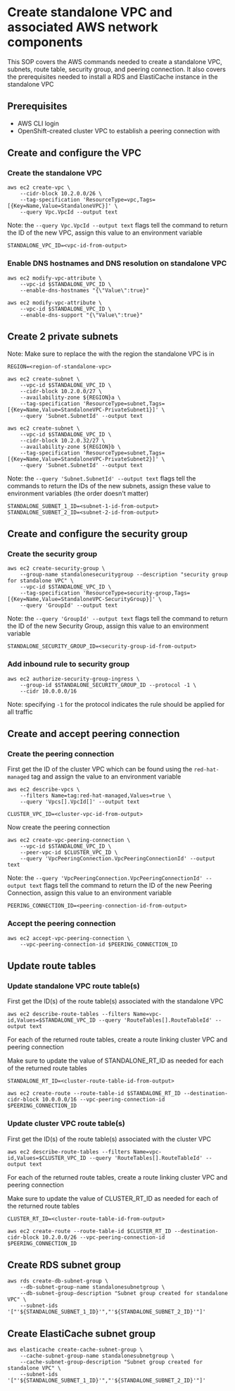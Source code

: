 # Create standalone VPC and associated AWS network components

This SOP covers the AWS commands needed to create a standalone VPC, subnets, route table, security group, and peering connection. It also covers the prerequisites needed to install a RDS and ElastiCache instance in the standalone VPC 

## Prerequisites
- AWS CLI login
- OpenShift-created cluster VPC to establish a peering connection with

## Create and configure the VPC
### Create the standalone VPC
```
aws ec2 create-vpc \
    --cidr-block 10.2.0.0/26 \
    --tag-specification 'ResourceType=vpc,Tags=[{Key=Name,Value=StandaloneVPC}]' \
    --query Vpc.VpcId --output text
```
Note: the `--query Vpc.VpcId --output text` flags tell the command to return the ID of the new VPC, assign this value to an environment variable
```
STANDALONE_VPC_ID=<vpc-id-from-output>
```
### Enable DNS hostnames and DNS resolution on standalone VPC
```
aws ec2 modify-vpc-attribute \
    --vpc-id $STANDALONE_VPC_ID \
    --enable-dns-hostnames "{\"Value\":true}"
```
```
aws ec2 modify-vpc-attribute \
    --vpc-id $STANDALONE_VPC_ID \
    --enable-dns-support "{\"Value\":true}"
```

## Create 2 private subnets
Note: Make sure to replace the <region-of-standalone-vpc> with the region the standalone VPC is in
```
REGION=<region-of-standalone-vpc>
```
```
aws ec2 create-subnet \
    --vpc-id $STANDALONE_VPC_ID \
    --cidr-block 10.2.0.0/27 \
    --availability-zone ${REGION}a \
    --tag-specification 'ResourceType=subnet,Tags=[{Key=Name,Value=StandaloneVPC-PrivateSubnet1}]' \
    --query 'Subnet.SubnetId' --output text
```
```
aws ec2 create-subnet \
    --vpc-id $STANDALONE_VPC_ID \
    --cidr-block 10.2.0.32/27 \
    --availability-zone ${REGION}b \
    --tag-specification 'ResourceType=subnet,Tags=[{Key=Name,Value=StandaloneVPC-PrivateSubnet2}]' \
    --query 'Subnet.SubnetId' --output text
```
Note: the `--query 'Subnet.SubnetId' --output text` flags tell the commands to return the IDs of the new subnets, assign these value to environment variables (the order doesn't matter)
```
STANDALONE_SUBNET_1_ID=<subnet-1-id-from-output>
STANDALONE_SUBNET_2_ID=<subnet-2-id-from-output>
```

## Create and configure the security group
### Create the security group
```
aws ec2 create-security-group \
    --group-name standalonesecuritygroup --description "security group for standalone VPC" \
    --vpc-id $STANDALONE_VPC_ID \
    --tag-specification 'ResourceType=security-group,Tags=[{Key=Name,Value=StandaloneVPC-SecurityGroup}]' \
    --query 'GroupId' --output text
```
Note: the `--query 'GroupId' --output text` flags tell the command to return the ID of the new Security Group, assign this value to an environment variable
```
STANDALONE_SECURITY_GROUP_ID=<security-group-id-from-output>
```
### Add inbound rule to security group
```
aws ec2 authorize-security-group-ingress \
    --group-id $STANDALONE_SECURITY_GROUP_ID --protocol -1 \
    --cidr 10.0.0.0/16
```
Note: specifying `-1` for the protocol indicates the rule should be applied for all traffic

## Create and accept peering connection
### Create the peering connection
First get the ID of the cluster VPC which can be found using the `red-hat-managed` tag and assign the value to an environment variable
```
aws ec2 describe-vpcs \
    --filters Name=tag:red-hat-managed,Values=true \
    --query 'Vpcs[].VpcId[]' --output text
```
```
CLUSTER_VPC_ID=<cluster-vpc-id-from-output>
```
Now create the peering connection
```
aws ec2 create-vpc-peering-connection \
    --vpc-id $STANDALONE_VPC_ID \
    --peer-vpc-id $CLUSTER_VPC_ID \
    --query 'VpcPeeringConnection.VpcPeeringConnectionId' --output text
```
Note: the `--query 'VpcPeeringConnection.VpcPeeringConnectionId' --output text` flags tell the command to return the ID of the new Peering Connection, assign this value to an environment variable
```
PEERING_CONNECTION_ID=<peering-connection-id-from-output>
```
### Accept the peering connection
```
aws ec2 accept-vpc-peering-connection \
    --vpc-peering-connection-id $PEERING_CONNECTION_ID
```

## Update route tables
### Update standalone VPC route table(s)
First get the ID(s) of the route table(s) associated with the standalone VPC
```
aws ec2 describe-route-tables --filters Name=vpc-id,Values=$STANDALONE_VPC_ID --query 'RouteTables[].RouteTableId' --output text
```
For each of the returned route tables, create a route linking cluster VPC and peering connection

Make sure to update the value of STANDALONE_RT_ID as needed for each of the returned route tables
```
STANDALONE_RT_ID=<cluster-route-table-id-from-output>
```
```
aws ec2 create-route --route-table-id $STANDALONE_RT_ID --destination-cidr-block 10.0.0.0/16 --vpc-peering-connection-id $PEERING_CONNECTION_ID
```

### Update cluster VPC route table(s)
First get the ID(s) of the route table(s) associated with the cluster VPC
```
aws ec2 describe-route-tables --filters Name=vpc-id,Values=$CLUSTER_VPC_ID --query 'RouteTables[].RouteTableId' --output text
```
For each of the returned route tables, create a route linking cluster VPC and peering connection

Make sure to update the value of CLUSTER_RT_ID as needed for each of the returned route tables
```
CLUSTER_RT_ID=<cluster-route-table-id-from-output>
```
```
aws ec2 create-route --route-table-id $CLUSTER_RT_ID --destination-cidr-block 10.2.0.0/26 --vpc-peering-connection-id $PEERING_CONNECTION_ID
```

## Create RDS subnet group
```
aws rds create-db-subnet-group \
    --db-subnet-group-name standalonesubnetgroup \
    --db-subnet-group-description "Subnet group created for standalone VPC" \
    --subnet-ids '["'${STANDALONE_SUBNET_1_ID}'","'${STANDALONE_SUBNET_2_ID}'"]'
```

## Create ElastiCache subnet group
```
aws elasticache create-cache-subnet-group \
    --cache-subnet-group-name standalonesubnetgroup \
    --cache-subnet-group-description "Subnet group created for standalone VPC" \
    --subnet-ids '["'${STANDALONE_SUBNET_1_ID}'","'${STANDALONE_SUBNET_2_ID}'"]'
```